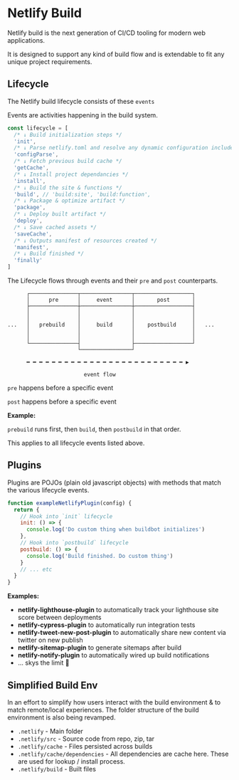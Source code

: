 # Netlify Build

Netlify build is the next generation of CI/CD tooling for modern web applications.

It is designed to support any kind of build flow and is extendable to fit any unique project requirements.

## Lifecycle

The Netlify build lifecycle consists of these `events`

Events are activities happening in the build system.

```js
const lifecycle = [
  /* ↓ Build initialization steps */
  'init',
  /* ↓ Parse netlify.toml and resolve any dynamic configuration include build image if specified */
  'configParse',
  /* ↓ Fetch previous build cache */
  'getCache',
  /* ↓ Install project dependancies */
  'install',
  /* ↓ Build the site & functions */
  'build', // 'build:site', 'build:function',
  /* ↓ Package & optimize artifact */
  'package',
  /* ↓ Deploy built artifact */
  'deploy',
  /* ↓ Save cached assets */
  'saveCache',
  /* ↓ Outputs manifest of resources created */
  'manifest',
  /* ↓ Build finished */
  'finally'
]
```

The Lifecycle flows through events and their `pre` and `post` counterparts.

```
      ┌───────────────┬────────────────┬──────────────────┐
      │      pre      │     event      │       post       │
      ├───────────────┼────────────────┼──────────────────┤
      │               │                │                  │
      │               │                │                  │
...   │   prebuild    │     build      │    postbuild     │   ...
      │               │                │                  │
      │               │                │                  │
      └───────────────┤                ├──────────────────┘
                      └────────────────┘

      ━ ━ ━ ━ ━ ━ ━ ━ ━ ━ ━ ━ ━ ━ ━ ━ ━ ━ ━ ━ ━ ━ ━ ━ ━ ▶

                        event flow
```

`pre` happens before a specific event

`post` happens before a specific event

**Example:**

`prebuild` runs first, then `build`, then `postbuild` in that order.

This applies to all lifecycle events listed above.

## Plugins

Plugins are POJOs (plain old javascript objects) with methods that match the various lifecycle events.

```js
function exampleNetlifyPlugin(config) {
  return {
    // Hook into `init` lifecycle
    init: () => {
      console.log('Do custom thing when buildbot initializes')
    },
    // Hook into `postbuild` lifecycle
    postbuild: () => {
      console.log('Build finished. Do custom thing')
    }
    // ... etc
  }
}
```

**Examples:**

- **netlify-lighthouse-plugin** to automatically track your lighthouse site score between deployments
- **netlify-cypress-plugin** to automatically run integration tests
- **netlify-tweet-new-post-plugin** to automatically share new content via twitter on new publish
- **netlify-sitemap-plugin** to generate sitemaps after build
- **netlify-notify-plugin** to automatically wired up build notifications
- ... skys the limit 🌈

## Simplified Build Env

In an effort to simplify how users interact with the build environment & to match remote/local experiences. The folder structure of the build environment is also being revamped.

- `.netlify` - Main folder
- `.netlify/src` - Source code from repo, zip, tar
- `.netlify/cache` - Files persisted across builds
- `.netlify/cache/dependencies` - All dependencies are cache here. These are used for lookup / install process.
- `.netlify/build` - Built files

